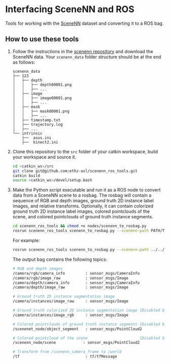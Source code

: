 # Interfacing SceneNN and ROS
Tools for working with the [SceneNN](http://scenenn.net/) dataset and converting it to a ROS bag.

## How to use these tools
1. Follow the instructions in the [scenenn repository](https://github.com/scenenn/scenenn) and download the SceneNN data.
Your `scenenn_data` folder structure should be at the end as follows:

    ```
    scenenn_data
    ├── 123
    │   ├── depth
    │   │   ├── depth00001.png
    │   │   ├── ...
    │   ├── image
    │   │   ├── image00001.png
    │   │   ├── ...
    │   ├── mask
    │   │   ├── mask00001.png
    │   │   ├── ...
    │   ├── timestamp.txt
    │   ├── trajectory.log
    │   ├── ...
    └── intrinsic
        ├──  asus.ini
        ├──  kinect2.ini
    ```

2. Clone this repository to the `src` folder of your catkin workspace, build your workspace and source it.

    ```bash
    cd <catkin_ws>/src
    git clone git@github.com:ethz-asl/scenenn_ros_tools.git
    catkin build
    source <catkin_ws>/devel/setup.bash
    ```

3. Make the Python script executable and run it as a ROS node to convert data from a SceneNN scene to a rosbag. The rosbag will contain a sequence of RGB and depth images, ground truth 2D instance label images, and relative transforms. Optionally, it can contain colorized ground truth 2D instance label images, colored pointclouds of the scene, and colored pointclouds of ground truth instance segments.

    ```bash
    cd scenenn_ros_tools && chmod +x nodes/scenenn_to_rosbag.py
    rosrun scenenn_ros_tools scenenn_to_rosbag.py --scenenn-path PATH/TO/scenenn_data --scene-id ID [--limit NUM] [--output-bag NAME]
    ```

    For example:
    ```bash
    rosrun scenenn_ros_tools scenenn_to_rosbag.py --scenenn-path ../../../scenenn/download/scenenn_data/ --scene-id 066 --output-bag scenenn_066.bag
    ```
    The output bag contains the following topics:
      ```bash
      # RGB and depth images
      /camera/rgb/camera_info         : sensor_msgs/CameraInfo
      /camera/rgb/image_raw           : sensor_msgs/Image
      /camera/depth/camera_info       : sensor_msgs/CameraInfo
      /camera/depth/image_raw         : sensor_msgs/Image        

      # Ground truth 2D instance segmentation image
      /camera/instances/image_raw     : sensor_msgs/Image

      # Ground truth colorized 2D instance segmentation image [Disabled by default]
      /camera/instances/image_rgb     : sensor_msgs/Image

      # Colored pointclouds of ground truth instance segments [Disabled by default]
      /scenenet_node/object_segment   : sensor_msgs/PointCloud2

      # Colored pointcloud of the scene                       [Disabled by default]
      /scenenn_node/scene            : sensor_msgs/PointCloud2

      # Transform from /scenenn_camera_frame to /world
      /tf                             : tf/tfMessage
      ```
